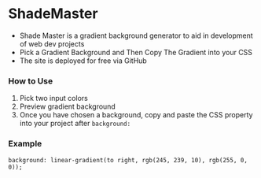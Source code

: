 # ShadeMaster
* Shade Master is a gradient background generator to aid in development of web dev projects
* Pick a Gradient Background and Then Copy The Gradient into your CSS
* The site is deployed for free via GitHub

### How to Use
1. Pick two input colors
2. Preview gradient background
3. Once you have chosen a background, copy and paste the CSS property into your project after `background:`

### Example
`background: linear-gradient(to right, rgb(245, 239, 10), rgb(255, 0, 0));`
